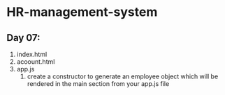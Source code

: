 # HR-management-system


## Day 07:
1. index.html
2. acoount.html
3. app.js
    1. create a constructor to generate an employee object which will be rendered in the main section from your app.js file